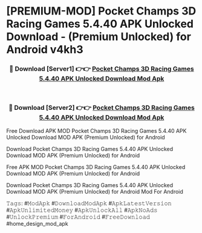 # [PREMIUM-MOD] Pocket Champs 3D Racing Games 5.4.40 APK Unlocked Download - (Premium Unlocked) for Android v4kh3



<div align="center">
<h3>🔴 Download [Server1] 👉👉 <a href="https://momento.my/?title=Pocket_Champs_3D_Racing_Games_5.4.40_APK_Unlocked_Download">Pocket Champs 3D Racing Games 5.4.40 APK Unlocked Download Mod Apk</a></h3><br>

<h3>🔴 Download [Server2] 👉👉 <a href="https://momento.my/?title=Pocket_Champs_3D_Racing_Games_5.4.40_APK_Unlocked_Download">Pocket Champs 3D Racing Games 5.4.40 APK Unlocked Download Mod Apk</a></h3>
</div>



Free Download APK MOD Pocket Champs 3D Racing Games 5.4.40 APK Unlocked Download MOD APK (Premium Unlocked) for Android

Download Pocket Champs 3D Racing Games 5.4.40 APK Unlocked Download MOD APK (Premium Unlocked) for Android

Free APK MOD Pocket Champs 3D Racing Games 5.4.40 APK Unlocked Download MOD APK (Premium Unlocked) for Android

Download Pocket Champs 3D Racing Games 5.4.40 APK Unlocked Download MOD APK (Premium Unlocked) for Android Mod For Android

𝚃𝚊𝚐𝚜: #𝙼𝚘𝚍𝙰𝚙𝚔 #𝙳𝚘𝚠𝚗𝚕𝚘𝚊𝚍𝙼𝚘𝚍𝙰𝚙𝚔 #𝙰𝚙𝚔𝙻𝚊𝚝𝚎𝚜𝚝𝚅𝚎𝚛𝚜𝚒𝚘𝚗 #𝙰𝚙𝚔𝚄𝚗𝚕𝚒𝚖𝚒𝚝𝚎𝚍𝙼𝚘𝚗𝚎𝚢 #𝙰𝚙𝚔𝚄𝚗𝚕𝚘𝚌𝚔𝙰𝚕𝚕 #𝙰𝚙𝚔𝙽𝚘𝙰𝚍𝚜 #𝚄𝚗𝚕𝚘𝚌𝚔𝙿𝚛𝚎𝚖𝚒𝚞𝚖 #𝙵𝚘𝚛𝙰𝚗𝚍𝚛𝚘𝚒𝚍 #𝙵𝚛𝚎𝚎𝙳𝚘𝚠𝚗𝚕𝚘𝚊𝚍 #home_design_mod_apk
